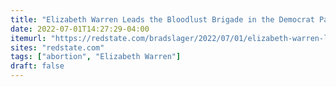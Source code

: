```yaml
---
title: "Elizabeth Warren Leads the Bloodlust Brigade in the Democrat Party Targeting Pregnancy Centers on Behalf of Abortion"
date: 2022-07-01T14:27:29-04:00
itemurl: "https://redstate.com/bradslager/2022/07/01/elizabeth-warren-leads-the-bloodlust-brigade-in-the-democrat-party-targeting-pregnancy-centers-on-behalf-of-abortion-n587371"
sites: "redstate.com"
tags: ["abortion", "Elizabeth Warren"]
draft: false
---
```


